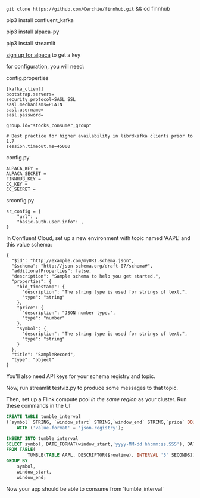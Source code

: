 `git clone https://github.com/Cerchie/finnhub.git` && cd finnhub

pip3 install confluent_kafka

pip3 install alpaca-py

pip3 install streamlit

[sign up for alpaca](https://alpaca.markets/) to get a key


for configuration, you will need:

config.properties

```
[kafka_client]
bootstrap.servers=
security.protocol=SASL_SSL
sasl.mechanisms=PLAIN
sasl.username=
sasl.password=

group.id="stocks_consumer_group"

# Best practice for higher availability in librdkafka clients prior to 1.7
session.timeout.ms=45000
```
config.py
```
ALPACA_KEY = 
ALPACA_SECRET = 
FINNHUB_KEY =
CC_KEY =
CC_SECRET = 
```

srconfig.py
```
sr_config = {
    "url": ,
    "basic.auth.user.info": ,
}

```

In Confluent Cloud, set up a new environment with topic named 'AAPL' and this value schema:

```
{
  "$id": "http://example.com/myURI.schema.json",
  "$schema": "http://json-schema.org/draft-07/schema#",
  "additionalProperties": false,
  "description": "Sample schema to help you get started.",
  "properties": {
    "bid_timestamp": {
      "description": "The string type is used for strings of text.",
      "type": "string"
    },
    "price": {
      "description": "JSON number type.",
      "type": "number"
    },
    "symbol": {
      "description": "The string type is used for strings of text.",
      "type": "string"
    }
  },
  "title": "SampleRecord",
  "type": "object"
}
```

You'll also need API keys for your schema registry and topic.

Now, run streamlit testviz.py to produce some messages to that topic. 


Then, set up a Flink compute pool _in the same region_ as your cluster. Run these commands in the UI:

```sql
CREATE TABLE tumble_interval
(`symbol` STRING, `window_start` STRING,`window_end` STRING,`price` DOUBLE, PRIMARY KEY (`symbol`) NOT ENFORCED)
    WITH ('value.format' = 'json-registry');
```

```sql
INSERT INTO tumble_interval
SELECT symbol, DATE_FORMAT(window_start,'yyyy-MM-dd hh:mm:ss.SSS'), DATE_FORMAT(window_end,'yyyy-MM-dd hh:mm:ss.SSS'), AVG(price)
FROM TABLE(
        TUMBLE(TABLE AAPL, DESCRIPTOR($rowtime), INTERVAL '5' SECONDS))
GROUP BY
    symbol,
    window_start,
    window_end;

```

Now your app should be able to consume from 'tumble_interval' 
